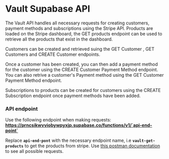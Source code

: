 # Vault Supabase API

The Vault API handles all necessary requests for creating customers, payment methods and subscriptions using the Stripe API.
Products are loaded on the Stripe dashboard, the GET products endpoint can be used to retrieve all the products that exist in the dashboard.

Customers can be created and retrieved suing the GET Customer , GET Customers and CREATE Customer endpoints.

Once a customer has been created, you can then add a payment method for the customer using the CREATE Customer Payment Method endpoint. You can also retrive a customer's Payment method using the GET Customer Payment Method endpoint.

Subscriptions to products can be created for customers using the CREATE Subscription endpoint once payment methods have been added.


### API endpoint 

Use the following endpoint when making requests:
**https://prncsikwvviobywpyxjp.supabase.co/functions/v1/`api-end-point`**

Replace **`api-end-pont`** with the necessary endpoint name, i.e **`vault-get-products`** to get the products from stripe. Use [this postman documentation](https://documenter.getpostman.com/view/20677220/2s93sZ7aDi) to see all possible requests.